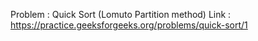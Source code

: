 Problem : Quick Sort (Lomuto Partition method)
Link : https://practice.geeksforgeeks.org/problems/quick-sort/1
